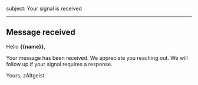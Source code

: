 subject: Your signal is received

---

## Message received

Hello **{{name}}**,

Your message has been received.
We appreciate you reaching out. We will follow up if your signal requires a response.

Yours,
zAItgeist
